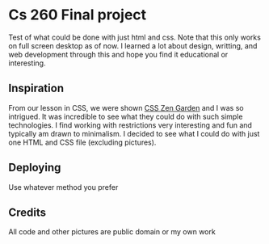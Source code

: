 # Cs 260 Final project
Test of what could be done with just html and css. Note that this only works on full screen desktop as of now. I learned a lot about design, writting, and web development through this and hope you find it educational or interesting. 


## Inspiration
From our lesson in CSS, we were shown [CSS Zen Garden](https://www.csszengarden.com/) and I was so intrigued. It was incredible to see what they could do with such simple technologies. I find working with restrictions very interesting and fun and typically am drawn to minimalism. I decided to see what I could do with just one HTML and CSS file (excluding pictures).


## Deploying
Use whatever method you prefer 



## Credits
All code and other pictures are public domain or my own work

